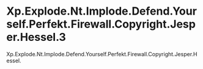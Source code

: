 # Xp.Explode.Nt.Implode.Defend.Yourself.Perfekt.Firewall.Copyright.Jesper.Hessel.3
Xp.Explode.Nt.Implode.Defend.Yourself.Perfekt.Firewall.Copyright.Jesper.Hessel.
